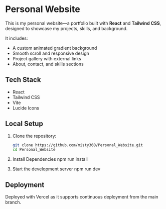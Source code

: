 # Personal Website

This is my personal website—a portfolio built with **React** and **Tailwind CSS**, designed to showcase my projects, skills, and background.

It includes:
- A custom animated gradient background
- Smooth scroll and responsive design
- Project gallery with external links
- About, contact, and skills sections

## Tech Stack

- React
- Tailwind CSS
- Vite
- Lucide Icons

## Local Setup

1. Clone the repository:

   ```bash
   git clone https://github.com/misty360/Personal_Website.git
   cd Personal_Website

2. Install Dependencies
   npm run install

3. Start the development server 
   npm run dev

## Deployment
Deployed with Vercel as it supports continuous deployment from the main branch.

